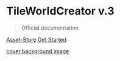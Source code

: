 <!-- TODO: Update title -->
<h1 id="cover-heading">
  TileWorldCreator v.3
</h1>

<!--
[![GitHub tags](https://img.shields.io/github/tag/MichaelCurrin/docsify-js-template.svg)](https://GitHub.com/MichaelCurrin/docsify-js-template/tags/) <!-- TODO: Update username and repo name -->

> Official documentation <!-- TODO: Replace with your description -->



[Asset-Store](https://assetstore.unity.com/) <!-- TODO: Remove on your copy of this template.-->
[Get Started](#TileWorldCreator-documentation) <!-- TODO: Use ID of your homepage heading -->

[cover background image](img/bg.png)
<!-- background color -->

<!--![color](#f0f0f0)-->
